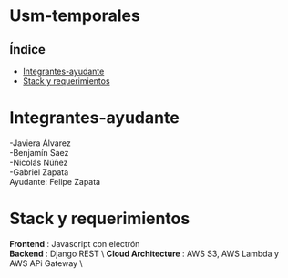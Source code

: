 # Usm-temporales

## Índice

- [Integrantes-ayudante](README.md#instalacin)
- [Stack y requerimientos](README.md#organizacin-de-directorio)

# Integrantes-ayudante
-Javiera Álvarez \
-Benjamín Saez \
-Nicolás  Núñez \
-Gabriel Zapata \
Ayudante: Felipe Zapata
# Stack y requerimientos
**Frontend** : Javascript con electrón \
**Backend** : Django REST \ 
**Cloud Architecture** : AWS S3, AWS Lambda y AWS APi Gateway \
